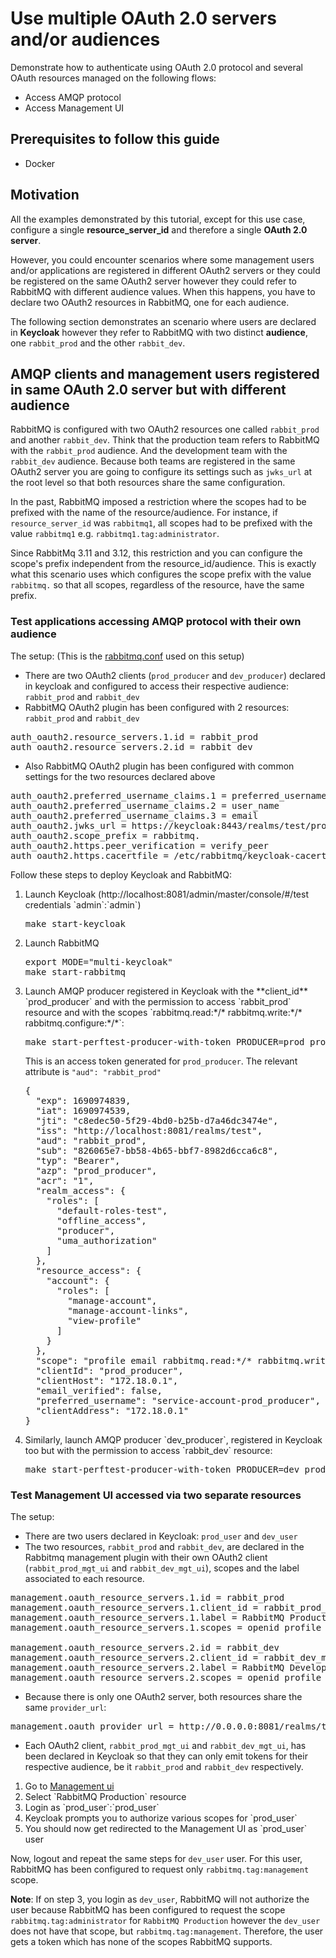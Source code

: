 # Use multiple OAuth 2.0 servers and/or audiences

Demonstrate how to authenticate using OAuth 2.0 protocol
and several OAuth resources managed on the following flows:

* Access AMQP protocol
* Access Management UI

## Prerequisites to follow this guide

- Docker

## Motivation

All the examples demonstrated by this tutorial, except for this use case, configure a single **resource_server_id** and therefore a single **OAuth 2.0 server**.

However, you could encounter scenarios where some management users and/or applications are registered in
different OAuth2 servers or they could be registered on the same OAuth2 server however they could refer to RabbitMQ with different audience values. When this happens, you have to declare two OAuth2 resources in RabbitMQ, one for each audience.

The following section demonstrates an scenario where users are declared in **Keycloak** however they refer to RabbitMQ with two distinct **audience**, one `rabbit_prod` and the other `rabbit_dev`.

## AMQP clients and management users registered in same OAuth 2.0 server but with different audience

RabbitMQ is configured with two OAuth2 resources one called `rabbit_prod` and another `rabbit_dev`. Think that the
production team refers to RabbitMQ with the `rabbit_prod` audience. And the development team with the `rabbit_dev` audience.
Because both teams are registered in the same OAuth2 server you are going to configure its settings such as `jwks_url` at the
root level so that both resources share the same configuration.

In the past, RabbitMQ imposed a restriction where the scopes had to be prefixed with the name of the resource/audience. For instance, if `resource_server_id` was `rabbitmq1`, all scopes had to be prefixed with the value `rabbitmq1` e.g. `rabbitmq1.tag:administrator`.

Since RabbitMq 3.11 and 3.12, this restriction and you can configure the scope's prefix independent from the resource_id/audience. This is exactly what this scenario uses which configures the scope prefix with the value `rabbitmq.` so that all scopes, regardless of the resource, have the same prefix.


### Test applications accessing AMQP protocol with their own audience

The setup: (This is the [rabbitmq.conf](ttps://github.com/rabbitmq/rabbitmq-oauth2-tutorial/tree/main/conf/multi-keycloak/rabbitmq.conf) used on this setup)
- There are two OAuth2 clients (`prod_producer` and `dev_producer`) declared in keycloak and configured to access their respective audience: `rabbit_prod` and `rabbit_dev`
- RabbitMQ OAuth2 plugin has been configured with 2 resources: `rabbit_prod` and `rabbit_dev`
<pre class="lang-ini">
auth_oauth2.resource_servers.1.id = rabbit_prod
auth_oauth2.resource_servers.2.id = rabbit_dev
</pre>
- Also RabbitMQ OAuth2 plugin has been configured with common settings for the two resources declared above
<pre class="lang-ini">
auth_oauth2.preferred_username_claims.1 = preferred_username
auth_oauth2.preferred_username_claims.2 = user_name
auth_oauth2.preferred_username_claims.3 = email
auth_oauth2.jwks_url = https://keycloak:8443/realms/test/protocol/openid-connect/certs
auth_oauth2.scope_prefix = rabbitmq.
auth_oauth2.https.peer_verification = verify_peer
auth_oauth2.https.cacertfile = /etc/rabbitmq/keycloak-cacert.pem
</pre>

Follow these steps to deploy Keycloak and RabbitMQ:

<ol>
<li>Launch Keycloak (http://localhost:8081/admin/master/console/#/test credentials `admin`:`admin`)
<pre class="lang-bash">
make start-keycloak
</pre>
</li>
<li>Launch RabbitMQ
<pre class="lang-bash">
export MODE="multi-keycloak"
make start-rabbitmq
</pre>
</li>

<li>Launch AMQP producer registered in Keycloak with the **client_id** `prod_producer` and with the permission to access `rabbit_prod` resource and with the scopes `rabbitmq.read:*/* rabbitmq.write:*/* rabbitmq.configure:*/*`:

<pre class="lang-bash">
make start-perftest-producer-with-token PRODUCER=prod_producer TOKEN=$(bin/keycloak/token prod_producer PdLHb1w8RH1oD5bpppgy8OF9G6QeRpL9)
</pre>

This is an access token generated for `prod_producer`. The relevant attribute is `"aud": "rabbit_prod"`
<pre class="lang-javascript">
{
  "exp": 1690974839,
  "iat": 1690974539,
  "jti": "c8edec50-5f29-4bd0-b25b-d7a46dc3474e",
  "iss": "http://localhost:8081/realms/test",
  "aud": "rabbit_prod",
  "sub": "826065e7-bb58-4b65-bbf7-8982d6cca6c8",
  "typ": "Bearer",
  "azp": "prod_producer",
  "acr": "1",
  "realm_access": {
    "roles": [
      "default-roles-test",
      "offline_access",
      "producer",
      "uma_authorization"
    ]
  },
  "resource_access": {
    "account": {
      "roles": [
        "manage-account",
        "manage-account-links",
        "view-profile"
      ]
    }
  },
  "scope": "profile email rabbitmq.read:*/* rabbitmq.write:*/* rabbitmq.configure:*/*",
  "clientId": "prod_producer",
  "clientHost": "172.18.0.1",
  "email_verified": false,
  "preferred_username": "service-account-prod_producer",
  "clientAddress": "172.18.0.1"
}
</pre>
</li>
<li>Similarly, launch AMQP producer `dev_producer`, registered in Keycloak too but with the permission to access `rabbit_dev` resource:
<pre class="lang-bash">
make start-perftest-producer-with-token PRODUCER=dev_producer TOKEN=$(bin/keycloak/token dev_producer z1PNm47wfWyulTnAaDOf1AggTy3MxX2H)
</pre>
</li>

</ol>

### Test Management UI accessed via two separate resources

The setup:
- There are two users declared in Keycloak: `prod_user` and `dev_user`
- The two resources, `rabbit_prod` and `rabbit_dev`, are declared in the Rabbitmq management plugin with their own OAuth2 client (`rabbit_prod_mgt_ui` and `rabbit_dev_mgt_ui`), scopes and the label associated to each resource.
<pre class="lang-ini">
management.oauth_resource_servers.1.id = rabbit_prod
management.oauth_resource_servers.1.client_id = rabbit_prod_mgt_ui
management.oauth_resource_servers.1.label = RabbitMQ Production
management.oauth_resource_servers.1.scopes = openid profile rabbitmq.tag:administrator

management.oauth_resource_servers.2.id = rabbit_dev
management.oauth_resource_servers.2.client_id = rabbit_dev_mgt_ui
management.oauth_resource_servers.2.label = RabbitMQ Development
management.oauth_resource_servers.2.scopes = openid profile rabbitmq.tag:management
</pre>
- Because there is only one OAuth2 server, both resources share the same `provider_url`:
<pre class="lang-ini">
management.oauth_provider_url = http://0.0.0.0:8081/realms/test
</pre>
- Each OAuth2 client, `rabbit_prod_mgt_ui` and `rabbit_dev_mgt_ui`, has been declared in Keycloak so that they can only emit tokens for their respective audience, be it `rabbit_prod` and `rabbit_dev` respectively.

<ol>
<li>Go to <a href="http://localhost:15672">Management ui</a></li>
<li>Select `RabbitMQ Production` resource</li>
<li>Login as `prod_user`:`prod_user`</li>
<li>Keycloak prompts you to authorize various scopes for `prod_user`</li>
<li>You should now get redirected to the Management UI as `prod_user` user</li>
</ol>

Now, logout and repeat the same steps for `dev_user` user. For this user, RabbitMQ has been configured to request only `rabbitmq.tag:management` scope.

**Note**: If on step 3, you login as `dev_user`, RabbitMQ will not authorize the user because RabbitMQ has been configured to request the scope `rabbitmq.tag:administrator` for `RabbitMQ Production` however the `dev_user` does not have that scope, but `rabbitmq.tag:management`. Therefore, the user gets a token which has none of the scopes RabbitMQ supports.
